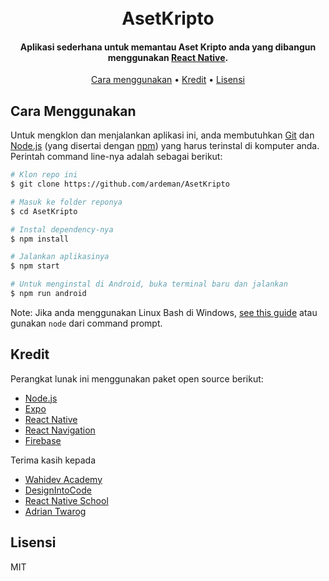 <h1 align="center">
  <br>
  AsetKripto
  <br>
</h1>

<h4 align="center">Aplikasi sederhana untuk memantau Aset Kripto anda yang dibangun menggunakan <a href="https://reactnative.dev" target="_blank">React Native</a>.</h4>

<p align="center">
  <a href="#cara-menggunakan">Cara menggunakan</a> •
  <a href="#kredit">Kredit</a> •
  <a href="#lisensi">Lisensi</a>
</p>

## Cara Menggunakan

Untuk mengklon dan menjalankan aplikasi ini, anda membutuhkan [Git](https://git-scm.com) dan [Node.js](https://nodejs.org/en/download/) (yang disertai dengan [npm](http://npmjs.com)) yang harus terinstal di komputer anda. Perintah command line-nya adalah sebagai berikut:

```bash
# Klon repo ini
$ git clone https://github.com/ardeman/AsetKripto

# Masuk ke folder reponya
$ cd AsetKripto

# Instal dependency-nya
$ npm install

# Jalankan aplikasinya
$ npm start

# Untuk menginstal di Android, buka terminal baru dan jalankan
$ npm run android
```

Note: Jika anda menggunakan Linux Bash di Windows, [see this guide](https://www.howtogeek.com/261575/how-to-run-graphical-linux-desktop-applications-from-windows-10s-bash-shell/) atau gunakan `node` dari command prompt.

## Kredit

Perangkat lunak ini menggunakan paket open source berikut:

- [Node.js](https://nodejs.org/)
- [Expo](https://expo.io/)
- [React Native](https://reactnative.dev)
- [React Navigation](https://reactnavigation.org)
- [Firebase](https://firebase.google.com/)

Terima kasih kepada
- [Wahidev Academy](https://www.youtube.com/channel/UCXsAaDHG8E4PN3rIHGaZ4XQ)
- [DesignIntoCode](https://www.youtube.com/channel/UCPZlE8KsMkumnjEMOcJDxuQ)
- [React Native School](https://www.youtube.com/channel/UCEv1DI7Iftd2sWE8gcGG9rg)
- [Adrian Twarog](https://www.youtube.com/channel/UCvM5YYWwfLwpcQgbRr68JLQ)

## Lisensi

MIT